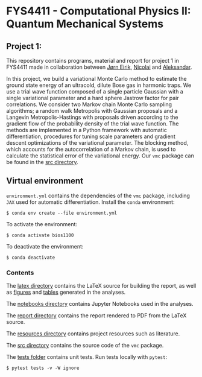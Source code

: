 # FYS4411 - Computational Physics II: Quantum Mechanical Systems

## Project 1:

This repository contains programs, material and report for project 1 in FYS4411 made in collaboration between [Jørn Eirik](https://github.com/JornEirikBetten), [Nicolai](https://github.com/nicolossus) and [Aleksandar](https://github.com/aleksda).

In this project, we build a variational Monte Carlo method to estimate the ground state energy of an ultracold, dilute Bose gas in harmonic traps. We use a trial wave function composed of a single particle Gaussian with a single variational parameter and a hard sphere Jastrow factor for pair correlations. We consider two Markov chain Monte Carlo sampling algorithms; a random walk Metropolis with Gaussian proposals and a Langevin Metropolis-Hastings with proposals driven according to the gradient flow of the probability density of the trial wave function. The methods are implemented in a Python framework with automatic differentiation, procedures for tuning scale parameters and gradient descent optimizations of the variational parameter. The blocking method, which accounts for the autocorrelation of a Markov chain, is used to calculate the statistical error of the variational energy. Our `vmc` package can be found in the [src directory](https://github.com/nicolossus/FYS4411-Project1/tree/main/src).

## Virtual environment
`environment.yml` contains the dependencies of the `vmc` package, including `JAX` used for automatic differentiation. Install the `conda` environment:

    $ conda env create --file environment.yml

To activate the environment:

    $ conda activate bios1100

To deactivate the environment:

    $ conda deactivate

### Contents

The [latex directory](https://github.com/nicolossus/FYS4411-Project1/tree/main/latex) contains the LaTeX source for building the report, as well as [figures](https://github.com/nicolossus/FYS4411-Project1/tree/main/latex/figures) and [tables](https://github.com/nicolossus/FYS4411-Project1/tree/main/tables) generated in the analyses.

The [notebooks directory](https://github.com/nicolossus/FYS4411-Project1/tree/main/notebooks) contains Jupyter Notebooks used in the analyses.

The [report directory](https://github.com/nicolossus/FYS4411-Project1/tree/main/report) contains the report rendered to PDF from the LaTeX source.

The [resources directory](https://github.com/nicolossus/FYS4411-Project1/tree/main/resources) contains project resources such as literature.

The [src directory](https://github.com/nicolossus/FYS4411-Project1/tree/main/src) contains the source code of the `vmc` package.

The [tests folder](https://github.com/FYS4411-Project1/tree/main/tests) contains unit tests. Run tests locally with `pytest`:

    $ pytest tests -v -W ignore
